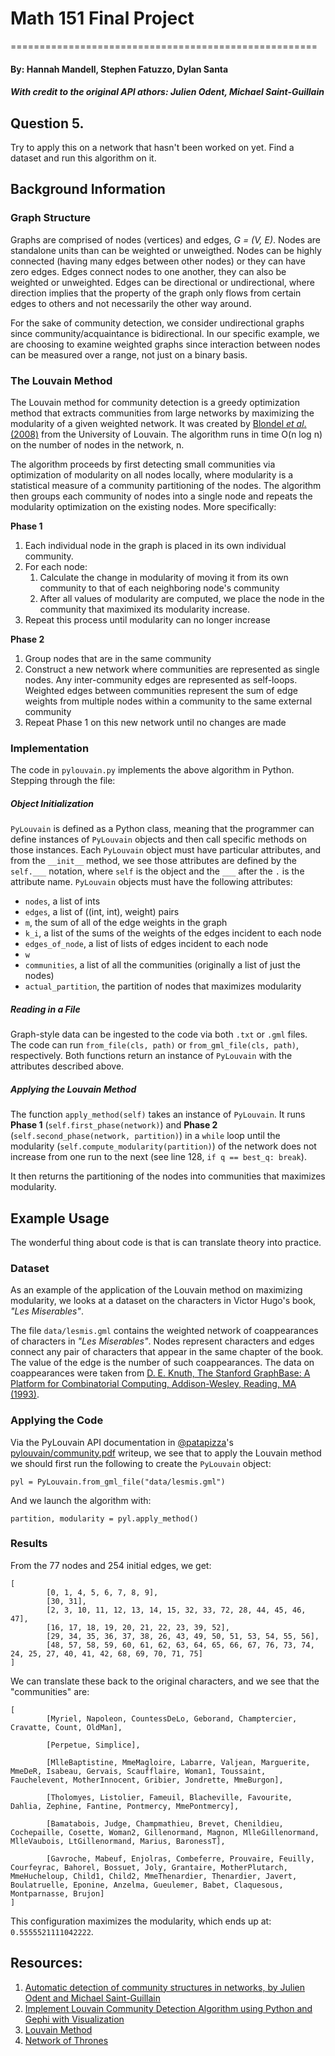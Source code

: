 # Math 151 Final Project
=====================================================
#### By: Hannah Mandell, Stephen Fatuzzo, Dylan Santa
##### With credit to the original API athors: Julien Odent, Michael Saint-Guillain

## Question 5. 

Try to apply this on a network that hasn't been worked on yet. 
Find a dataset and run this algorithm on it.

## Background Information

### Graph Structure

Graphs are comprised of nodes (vertices) and edges, *G = (V, E)*. Nodes are standalone units than can be weighted or unweigthed. Nodes can be highly connected (having many edges between other nodes) or they can have zero edges. Edges connect nodes to one another, they can also be weighted or unweighted. Edges can be directional or undirectional, where direction implies that the property of the graph only flows from certain edges to others and not necessarily the other way around.

For the sake of community detection, we consider undirectional graphs since community/acquaintance is bidirectional. In our specific example, we are choosing to examine weighted graphs since interaction between nodes can be measured over a range, not just on a binary basis.

### The Louvain Method

The Louvain method for community detection is a greedy optimization method that extracts communities from large networks by maximizing the modularity of a given weighted network. It was created by [Blondel *et al*. (2008)](https://arxiv.org/pdf/0803.0476.pdf) from the University of Louvain. The algorithm runs in time O(n log n) on the number of nodes in the network, n. 

The algorithm proceeds by first detecting small communities via optimization of modularity on all nodes locally, where modularity is a statistical measure of a community partitioning of the nodes. The algorithm then groups each community of nodes into a single node and repeats the modularity optimization on the existing nodes. More specifically:

**Phase 1**
1. Each individual node in the graph is placed in its own individual community.
2. For each node: 
    1. Calculate the change in modularity of moving it from its own community to that of each neighboring node's community
    2. After all values of modularity are computed, we place the node in the community that maximixed its modularity increase.
3. Repeat this process until modularity can no longer increase

**Phase 2**
1. Group nodes that are in the same community
2. Construct a new network where communities are represented as single nodes. Any inter-community edges are represented as self-loops. Weighted edges between communities represent the sum of edge weights from multiple nodes within a community to the same external community
3. Repeat Phase 1 on this new network until no changes are made

### Implementation

The code in `pylouvain.py` implements the above algorithm in Python. Stepping through the file:

##### Object Initialization

`PyLouvain` is defined as a Python class, meaning that the programmer can define instances of `PyLouvain` objects and then call specific methods on those instances. Each `PyLouvain` object must have particular attributes, and from the `__init__` method, we see those attributes are defined by the `self.___` notation, where `self` is the object and the `___` after the `.` is the attribute name. `PyLouvain` objects must have the following attributes:

- `nodes`, a list of ints
- `edges`, a list of ((int, int), weight) pairs
- `m`, the sum of all of the edge weights in the graph
- `k_i`, a list of the sums of the weights of the edges incident to each node
- `edges_of_node`, a list of lists of edges incident to each node
- `w`
- `communities`, a list of all the communities (originally a list of just the nodes)
- `actual_partition`, the partition of nodes that maximizes modularity

##### Reading in a File

Graph-style data can be ingested to the code via both `.txt`  or `.gml` files. The code can run `from_file(cls, path)` or `from_gml_file(cls, path)`, respectively. Both functions return an instance of `PyLouvain` with the attributes described above. 

##### Applying the Louvain Method

The function `apply_method(self)` takes an instance of `PyLouvain`. It runs **Phase 1** (`self.first_phase(network)`) and **Phase 2** (`self.second_phase(network, partition)`) in a `while` loop until the modularity (`self.compute_modularity(partition)`) of the network does not increase from one run to the next (see line 128, `if q == best_q: break`).

It then returns the partitioning of the nodes into communities that maximizes modularity. 

## Example Usage

The wonderful thing about code is that is can translate theory into practice. 

### Dataset

As an example of the application of the Louvain method on maximizing modularity, we looks at a dataset on the characters in Victor Hugo's book, *"Les Miserables"*.

The file `data/lesmis.gml` contains the weighted network of coappearances of characters in *"Les Miserables"*. Nodes represent characters and edges connect any pair of characters that appear in the same chapter of the book. The value of the edge is the number of such coappearances. The data on coappearances were taken from [D. E. Knuth, The Stanford GraphBase: A Platform for Combinatorial Computing, Addison-Wesley, Reading, MA (1993)](https://www-cs-faculty.stanford.edu/~knuth/sgb.html).

### Applying the Code

Via the PyLouvain API documentation in [@patapizza](https://github.com/patapizza)'s [pylouvain/community.pdf](https://github.com/hfmandell/pylouvain/blob/master/community.pdf) writeup, we see that to apply the Louvain method we should first run the following to create the `PyLouvain` object:

```
pyl = PyLouvain.from_gml_file("data/lesmis.gml")
```

And we launch the algorithm with:

```
partition, modularity = pyl.apply_method()
```

### Results

From the 77 nodes and 254 initial edges, we get:

```
[
        [0, 1, 4, 5, 6, 7, 8, 9], 
        [30, 31], 
        [2, 3, 10, 11, 12, 13, 14, 15, 32, 33, 72, 28, 44, 45, 46, 47], 
        [16, 17, 18, 19, 20, 21, 22, 23, 39, 52], 
        [29, 34, 35, 36, 37, 38, 26, 43, 49, 50, 51, 53, 54, 55, 56], 
        [48, 57, 58, 59, 60, 61, 62, 63, 64, 65, 66, 67, 76, 73, 74, 24, 25, 27, 40, 41, 42, 68, 69, 70, 71, 75]
]
```

We can translate these back to the original characters, and we see that the "communities" are:

```
[
        [Myriel, Napoleon, CountessDeLo, Geborand, Champtercier, Cravatte, Count, OldMan], 

        [Perpetue, Simplice], 

        [MlleBaptistine, MmeMagloire, Labarre, Valjean, Marguerite, MmeDeR, Isabeau, Gervais, Scaufflaire, Woman1, Toussaint, Fauchelevent, MotherInnocent, Gribier, Jondrette, MmeBurgon], 

        [Tholomyes, Listolier, Fameuil, Blacheville, Favourite, Dahlia, Zephine, Fantine, Pontmercy, MmePontmercy], 

        [Bamatabois, Judge, Champmathieu, Brevet, Chenildieu, Cochepaille, Cosette, Woman2, Gillenormand, Magnon, MlleGillenormand, MlleVaubois, LtGillenormand, Marius, BaronessT], 

        [Gavroche, Mabeuf, Enjolras, Combeferre, Prouvaire, Feuilly, Courfeyrac, Bahorel, Bossuet, Joly, Grantaire, MotherPlutarch, MmeHucheloup, Child1, Child2, MmeThenardier, Thenardier, Javert, Boulatruelle, Eponine, Anzelma, Gueulemer, Babet, Claquesous, Montparnasse, Brujon]
]
```

This configuration maximizes the modularity, which ends up at: `0.5555521111042222`.


## Resources:
1. [Automatic detection of community structures in networks, by Julien Odent and Michael Saint-Guillain](https://github.com/patapizza/pylouvain/blob/master/community.pdf)
2. [Implement Louvain Community Detection Algorithm using Python and Gephi with Visualization](https://medium.com/analytics-vidhya/implement-louvain-community-detection-algorithm-using-python-and-gephi-with-visualization-871250fb2f25)
3. [Louvain Method](https://en.wikipedia.org/wiki/Louvain_method)
4. [Network of Thrones](https://www.maa.org/sites/default/files/pdf/Mathhorizons/NetworkofThrones%20%281%29.pdf)

